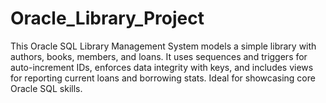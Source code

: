 # Oracle_Library_Project
This Oracle SQL Library Management System models a simple library with authors, books, members, and loans. It uses sequences and triggers for auto-increment IDs, enforces data integrity with keys, and includes views for reporting current loans and borrowing stats. Ideal for showcasing core Oracle SQL skills.
